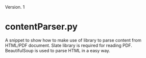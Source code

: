 Version. 1

# contentParser.py
A snippet to show how to make use of library to parse content from HTML/PDF document.
Slate library is required for reading PDF. BeautifulSoup is used to parse HTML in a easy way.
